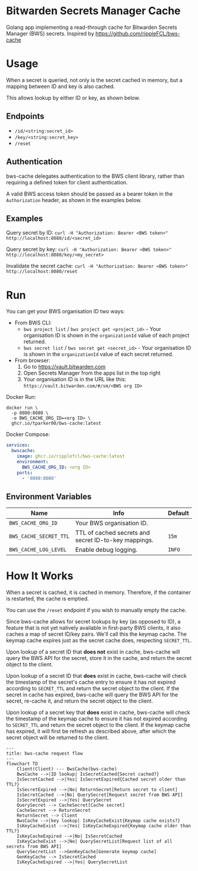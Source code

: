# Bitwarden Secrets Manager Cache

Golang app implementing a read-through cache for Bitwarden Secrets Manager (BWS) secrets. Inspired by https://github.com/rippleFCL/bws-cache

# Usage

When a secret is queried, not only is the secret cached in memory, but a mapping between ID and key is also cached.

This allows lookup by either ID or key, as shown below.

## Endpoints

* `/id/<string:secret_id>`
* `/key/<string:secret_key>`
* `/reset`

## Authentication

bws-cache delegates authentication to the BWS client library, rather than requiring a defined token for client authentication.

A valid BWS access token should be passed as a bearer token in the `Authorization` header, as shown in the examples below.

## Examples

Query secret by ID: `curl -H "Authorization: Bearer <BWS token>" http://localhost:8080/id/<secret_id>`

Query secret by key: `curl -H "Authorization: Bearer <BWS token>" http://localhost:8080/key/<my_secret>`

Invalidate the secret cache: `curl -H "Authorization: Bearer <BWS token>" http://localhost:8080/reset`

# Run

You can get your BWS organisation ID two ways:
* From BWS CLI:
  * `bws project list` / `bws project get <project_id>` - Your organisation ID is shown in the `organizationId` value of each project returned.
  * `bws secret list` / `bws secret get <secret_id>` - Your organisation ID is shown in the `organizationId` value of each secret returned.
* From browser:
  1. Go to https://vault.bitwarden.com
  2. Open Secrets Manager from the apps list in the top right
  3. Your organisation ID is in the URL like this: `https://vault.bitwarden.com/#/sm/<BWS org ID>`

Docker Run:

```
docker run \
  -p 8080:8080 \
  -e BWS_CACHE_ORG_ID=<org ID> \
  ghcr.io/tparker00/bws-cache:latest
```

Docker Compose:

```yml
services:
  bwscache:
    image: ghcr.io/ripplefcl/bws-cache:latest
    environment:
      BWS_CACHE_ORG_ID: <org ID>
    ports:
      - '8080:8080'
```

## Environment Variables

| Name                     | Info                                                  | Default |
|--------------------------|-------------------------------------------------------|---------|
| `BWS_CACHE_ORG_ID`       | Your BWS organisation ID.                             |         |
| `BWS_CACHE_SECRET_TTL`   | TTL of cached secrets and secret ID-to-key mappings.  | `15m`   |
| `BWS_CACHE_LOG_LEVEL`    | Enable debug logging.                                 | `INFO` |

# How It Works

When a secret is cached, it is cached in memory. Therefore, if the container is restarted, the cache is emptied. 

You can use the `/reset` endpoint if you wish to manually empty the cache.

Since bws-cache allows for secret lookups by key (as opposed to ID), a feature that is not yet natively available in first-party BWS clients, it also caches a map of secret ID/key pairs. We'll call this the keymap cache. The keymap cache expires just as the secret cache does, respecting `SECRET_TTL`.

Upon lookup of a secret ID that **does not** exist in cache, bws-cache will query the BWS API for the secret, store it in the cache, and return the secret object to the client.

Upon lookup of a secret ID that **does** exist in cache, bws-cache will check the timestamp of the secret's cache entry to ensure it has not expired according to `SECRET_TTL` and return the secret object to the client.
If the secret in cache has expired, bws-cache will query the BWS API for the secret, re-cache it, and return the secret object to the client.

Upon lookup of a secret key that **does** exist in cache, bws-cache will check the timestamp of the keymap cache to ensure it has not expired according to `SECRET_TTL` and return the secret object to the client.
If the keymap cache has expired, it will first be refresh as described above, after which the secret object will be returned to the client.

```mermaid
---
title: bws-cache request flow
---
flowchart TD
    Client(Client) --- BwsCache(bws-cache)
    BwsCache -->|ID lookup| IsSecretCached{Secret cached?}
    IsSecretCached -->|Yes| IsSecretExpired{Cached secret older than TTL?}
    IsSecretExpired -->|No| ReturnSecret[Return secret to client]
    IsSecretCached -->|No| QuerySecret[Request secret from BWS API]
    IsSecretExpired -->|Yes| QuerySecret
    QuerySecret --> CacheSecret[Cache secret]
    CacheSecret --> ReturnSecret
    ReturnSecret --> Client
    BwsCache -->|key lookup| IsKeyCacheExist{Keymap cache exists?}
    IsKeyCacheExist -->|Yes| IsKeyCacheExpired{Keymap cache older than TTL?}
    IsKeyCacheExpired -->|No| IsSecretCached
    IsKeyCacheExist -->|No| QuerySecretList[Request list of all secrets from BWS API]
    QuerySecretList -->GenKeyCache[Generate keymap cache]
    GenKeyCache --> IsSecretCached
    IsKeyCacheExpired -->|Yes| QuerySecretList
```